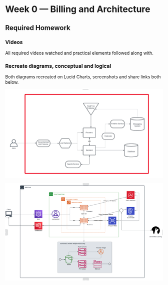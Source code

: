 # Week 0 — Billing and Architecture

## Required Homework

### Videos

All required videos watched and practical elements followed along with.

### Recreate diagrams, conceptual and logical

Both diagrams recreated on Lucid Charts, screenshots and share links both below.

![Conceptual diagram screenshot](assets/Conceptual-diagram.png)

![Logical diagram screenshot](assets/Logical-diagram.png)

